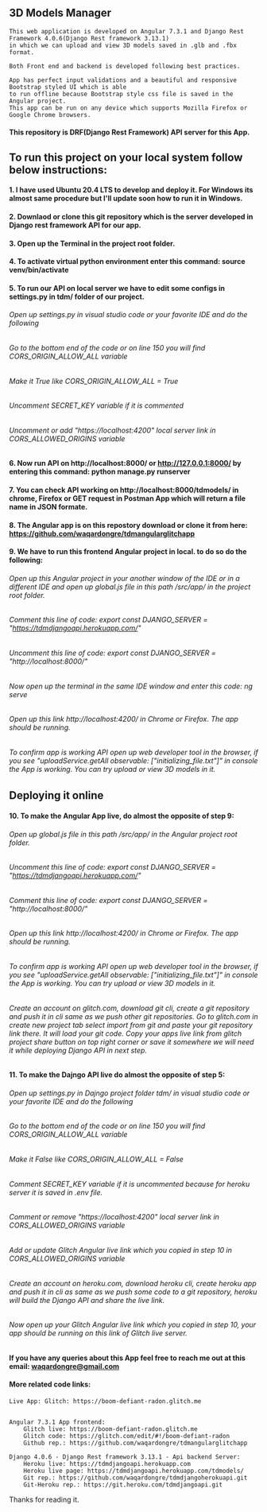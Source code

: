 ## 3D Models Manager

    This web application is developed on Angular 7.3.1 and Django Rest Framework 4.0.6(Django Rest framework 3.13.1) 
    in which we can upload and view 3D models saved in .glb and .fbx format.

    Both Front end and backend is developed following best practices.

    App has perfect input validations and a beautiful and responsive Bootstrap styled UI which is able 
    to run offline because Bootstrap style css file is saved in the Angular project.
    This app can be run on any device which supports Mozilla Firefox or Google Chrome browsers.

#### This repository is DRF(Django Rest Framework) API server for this App.

## To run this project on your local system follow below instructions:

#### 1. I have used Ubuntu 20.4 LTS to develop and deploy it. For Windows its almost same procedure but I'll update soon how to run it in Windows.
#### 2. Downlaod or clone this git repository which is the server developed in Django rest framework API for our app.
#### 3. Open up the Terminal in the project root folder.
#### 4. To activate virtual python environment enter this command: source venv/bin/activate
#### 5. To run our API on local server we have to edit some configs in settings.py in tdm/ folder of our project.
###### Open up settings.py in visual studio code or your favorite IDE and do the following
###### Go to the bottom end of the code or on line 150 you will find CORS_ORIGIN_ALLOW_ALL variable
###### Make it True like CORS_ORIGIN_ALLOW_ALL = True
###### Uncomment SECRET_KEY variable if it is commented
###### Uncomment or add "https://localhost:4200" local server link in CORS_ALLOWED_ORIGINS variable
 
#### 6. Now run API on http://localhost:8000/ or http://127.0.0.1:8000/ by entering this command: python manage.py runserver
#### 7. You can check API working on http://localhost:8000/tdmodels/ in chrome, Firefox or GET request in Postman App which will return a file name in JSON formate.


#### 8. The Angular app is on this repostory download or clone it from here: https://github.com/waqardongre/tdmangularglitchapp
#### 9. We have to run this frontend Angular project in local. to do so do the following:
###### Open up this Angular project in your another window of the IDE or in a different IDE and open up global.js file in this path /src/app/ in the project root folder.
###### Comment this line of code: export const DJANGO_SERVER = "https://tdmdjangoapi.herokuapp.com/"
###### Uncomment this line of code: export const DJANGO_SERVER = "http://localhost:8000/"
###### Now open up the terminal in the same IDE window and enter this code: ng serve
###### Open up this link http://localhost:4200/ in Chrome or Firefox. The app should be running.
###### To confirm app is working API open up web developer tool in the browser, if you see "uploadService.getAll observable: ["initializing_file.txt"]" in console the App is working. You can try upload or view 3D models in it.

## Deploying it online

#### 10. To make the Angular App live, do almost the opposite of step 9:
###### Open up global.js file in this path /src/app/ in the Angular project root folder.
###### Uncomment this line of code: export const DJANGO_SERVER = "https://tdmdjangoapi.herokuapp.com/"
###### Comment this line of code: export const DJANGO_SERVER = "http://localhost:8000/"
###### Open up this link http://localhost:4200/ in Chrome or Firefox. The app should be running.
###### To confirm app is working API open up web developer tool in the browser, if you see "uploadService.getAll observable: ["initializing_file.txt"]" in console the App is working. You can try upload or view 3D models in it.
###### Create an account on glitch.com, download git cli, create a git repository and push it in cli same as we push other git repositories. Go to glitch.com in create new project tab select import from git and paste your git repository link there. It will load your git code. Copy your apps live link from glitch project share button on top right corner or save it somewhere we will need it while deploying Django API in next step.

#### 11. To make the Dajngo API live do almost the opposite of step 5:
###### Open up settings.py in Dajngo project folder tdm/ in visual studio code or your favorite IDE and do the following
###### Go to the bottom end of the code or on line 150 you will find CORS_ORIGIN_ALLOW_ALL variable
###### Make it False like CORS_ORIGIN_ALLOW_ALL = False
###### Comment SECRET_KEY variable if it is uncommented because for heroku server it is saved in .env file.
###### Comment or remove "https://localhost:4200" local server link in CORS_ALLOWED_ORIGINS variable
###### Add or update Glitch Angular live link which you copied in step 10 in CORS_ALLOWED_ORIGINS variable
###### Create an account on heroku.com, download heroku cli, create heroku app and push it in cli as same as we push some code to a git repository, heroku will build the Django API and share the live link.
###### Now open up your Glitch Angular live link which you copied in step 10, your app should be running on this link of Glitch live server.

#### If you have any queries about this App feel free to reach me out at this email: waqardongre@gmail.com


#### More related code links:
    
    Live App: Glitch: https://boom-defiant-radon.glitch.me
    
    
    Angular 7.3.1 App frontend:
        Glitch live: https://boom-defiant-radon.glitch.me
        Glitch code: https://glitch.com/edit/#!/boom-defiant-radon
        Github rep.: https://github.com/waqardongre/tdmangularglitchapp

    Django 4.0.6 - Django Rest framework 3.13.1 - Api backend Server:
        Heroku live: https://tdmdjangoapi.herokuapp.com
        Heroku live page: https://tdmdjangoapi.herokuapp.com/tdmodels/
        Git rep.: https://github.com/waqardongre/tdmdjangoherokuapi.git
        Git-Heroku rep.: https://git.heroku.com/tdmdjangoapi.git


Thanks for reading it.
